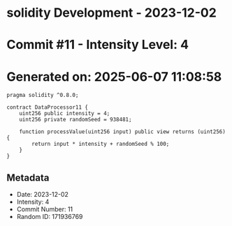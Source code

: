 ﻿# solidity Development - 2023-12-02
# Commit #11 - Intensity Level: 4
# Generated on: 2025-06-07 11:08:58
```solidity
pragma solidity ^0.8.0;

contract DataProcessor11 {
    uint256 public intensity = 4;
    uint256 private randomSeed = 938481;

    function processValue(uint256 input) public view returns (uint256) {
        return input * intensity + randomSeed % 100;
    }
}
```
## Metadata
- Date: 2023-12-02
- Intensity: 4
- Commit Number: 11
- Random ID: 171936769
